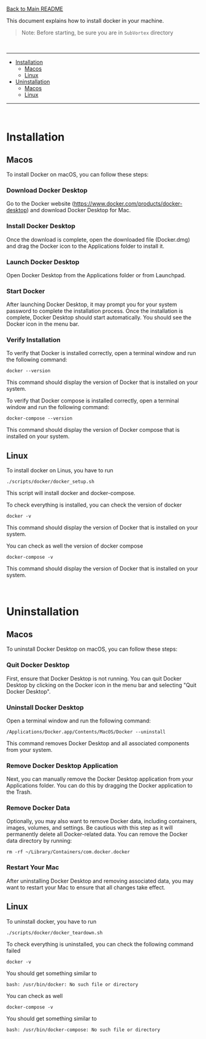 [Back to Main README](../../README.md)

This document explains how to install docker in your machine.

> Note: Before starting, be sure you are in `SubVortex` directory

<br />

---

- [Installation](#intasllation)
  - [Macos](#installation-macos)
  - [Linux](#installation-linux)
- [Uninstallation](#uninstallation)
  - [Macos](#uninstallation-macos)
  - [Linux](#uninstallation-linux)

---

<br />

# Installation

## Macos <a id="installation-macos"></a>

To install Docker on macOS, you can follow these steps:

### Download Docker Desktop

Go to the Docker website (https://www.docker.com/products/docker-desktop) and download Docker Desktop for Mac.

### Install Docker Desktop

Once the download is complete, open the downloaded file (Docker.dmg) and drag the Docker icon to the Applications folder to install it.

### Launch Docker Desktop

Open Docker Desktop from the Applications folder or from Launchpad.

### Start Docker

After launching Docker Desktop, it may prompt you for your system password to complete the installation process. Once the installation is complete, Docker Desktop should start automatically. You should see the Docker icon in the menu bar.

### Verify Installation

To verify that Docker is installed correctly, open a terminal window and run the following command:

```
docker --version
```

This command should display the version of Docker that is installed on your system.

To verify that Docker compose is installed correctly, open a terminal window and run the following command:

```
docker-compose --version
```

This command should display the version of Docker compose that is installed on your system.

## Linux <a id="installation-linux"></a>

To install docker on Linus, you have to run

```
./scripts/docker/docker_setup.sh
```

This script will install docker and docker-compose.

To check everything is installed, you can check the version of docker

```
docker -v
```

This command should display the version of Docker that is installed on your system.

You can check as well the version of docker compose

```
docker-compose -v
```

This command should display the version of Docker that is installed on your system.

<br />

# Uninstallation

## Macos <a id="uninstallation-macos"></a>

To uninstall Docker Desktop on macOS, you can follow these steps:

### Quit Docker Desktop

First, ensure that Docker Desktop is not running. You can quit Docker Desktop by clicking on the Docker icon in the menu bar and selecting "Quit Docker Desktop".

### Uninstall Docker Desktop

Open a terminal window and run the following command:

```
/Applications/Docker.app/Contents/MacOS/Docker --uninstall
```

This command removes Docker Desktop and all associated components from your system.

### Remove Docker Desktop Application

Next, you can manually remove the Docker Desktop application from your Applications folder. You can do this by dragging the Docker application to the Trash.

### Remove Docker Data

Optionally, you may also want to remove Docker data, including containers, images, volumes, and settings. Be cautious with this step as it will permanently delete all Docker-related data. You can remove the Docker data directory by running:

```
rm -rf ~/Library/Containers/com.docker.docker
```

### Restart Your Mac

After uninstalling Docker Desktop and removing associated data, you may want to restart your Mac to ensure that all changes take effect.

## Linux <a id="uninstallation-linux"></a>

To uninstall docker, you have to run

```
./scripts/docker/docker_teardown.sh
```

To check everything is uninstalled, you can check the following command failed

```
docker -v
```

You should get something similar to

```
bash: /usr/bin/docker: No such file or directory
```

You can check as well

```
docker-compose -v
```

You should get something similar to

```
bash: /usr/bin/docker-compose: No such file or directory
```

